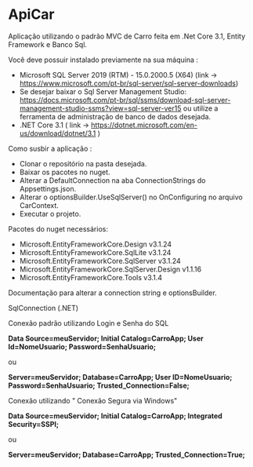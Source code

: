 # ApiCar



Aplicação utilizando o padrão MVC de Carro feita em .Net Core 3.1, Entity Framework e Banco Sql.


Você deve possuir instalado previamente na sua máquina :
- Microsoft SQL Server 2019 (RTM) - 15.0.2000.5 (X64) (link -> https://www.microsoft.com/pt-br/sql-server/sql-server-downloads)
- Se desejar baixar o Sql Server Management Studio: https://docs.microsoft.com/pt-br/sql/ssms/download-sql-server-management-studio-ssms?view=sql-server-ver15 ou utilize a ferramenta de administração de banco de dados desejada.
- .NET Core 3.1 ( link -> https://dotnet.microsoft.com/en-us/download/dotnet/3.1 )




Como susbir a aplicação :
- Clonar o repositório na pasta desejada.
- Baixar os pacotes no nuget.
- Alterar a DefaultConnection na aba ConnectionStrings do Appsettings.json. 
- Alterar o optionsBuilder.UseSqlServer() no OnConfiguring no arquivo CarContext.
- Executar o projeto.



Pacotes do nuget necessários:
- Microsoft.EntityFrameworkCore.Design v3.1.24
- Microsoft.EntityFrameworkCore.SqlLite v3.1.24
- Microsoft.EntityFrameworkCore.SqlServer v3.1.24
- Microsoft.EntityFrameworkCore.SqlServer.Design v1.1.16
- Microsoft.EntityFrameworkCore.Tools v3.1.4




Documentação para alterar a connection string e optionsBuilder.

SqlConnection (.NET)

Conexão padrão utilizando Login e Senha do SQL

**Data Source=meuServidor; Initial Catalog=CarroApp; User Id=NomeUsuario; Password=SenhaUsuario;** 

ou

**Server=meuServidor; Database=CarroApp; User ID=NomeUsuario; Password=SenhaUsuario; Trusted_Connection=False;**

Conexão utilizando " Conexão Segura via Windows"

**Data Source=meuServidor; Initial Catalog=CarroApp; Integrated Security=SSPI;**

ou

**Server=meuServidor; Database=CarroApp; Trusted_Connection=True;**

